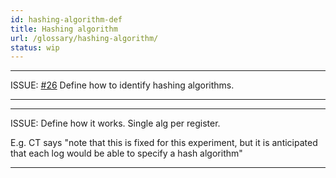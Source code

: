 ```yaml
---
id: hashing-algorithm-def
title: Hashing algorithm
url: /glossary/hashing-algorithm/
status: wip
---
```


***
ISSUE: [#26](https://github.com/openregister/registers-rfcs/pull/26) Define
how to identify hashing algorithms.
***

***
ISSUE: Define how it works. Single alg per register.

E.g. CT says "note that this is fixed for this experiment, but it is
anticipated that each log would be able to specify a hash algorithm"

***
